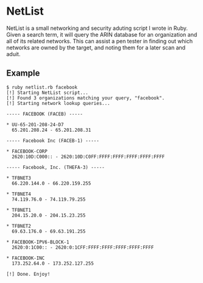 # NetList

NetList is a small networking and security aduting script I wrote in Ruby. Given a search term, it will query
the ARIN database for an organization and all of its related networks. This can assist a pen tester in finding out
which networks are owned by the target, and noting them for a later scan and aduit.

## Example

    $ ruby netlist.rb facebook
    [!] Starting NetList script...
    [!] Found 3 organizations matching your query, "facebook".
    [!] Starting network lookup queries...

    ----- FACEBOOK (FACEB) -----

    * UU-65-201-208-24-D7
      65.201.208.24 - 65.201.208.31

    ----- Facebook Inc (FACEB-1) -----

    * FACEBOOK-CORP
      2620:10D:C000:: - 2620:10D:C0FF:FFFF:FFFF:FFFF:FFFF:FFFF

    ----- Facebook, Inc. (THEFA-3) -----

    * TFBNET3
      66.220.144.0 - 66.220.159.255

    * TFBNET4
      74.119.76.0 - 74.119.79.255

    * TFBNET1
      204.15.20.0 - 204.15.23.255

    * TFBNET2
      69.63.176.0 - 69.63.191.255

    * FACEBOOK-IPV6-BLOCK-1
      2620:0:1C00:: - 2620:0:1CFF:FFFF:FFFF:FFFF:FFFF:FFFF

    * FACEBOOK-INC
      173.252.64.0 - 173.252.127.255

    [!] Done. Enjoy!
